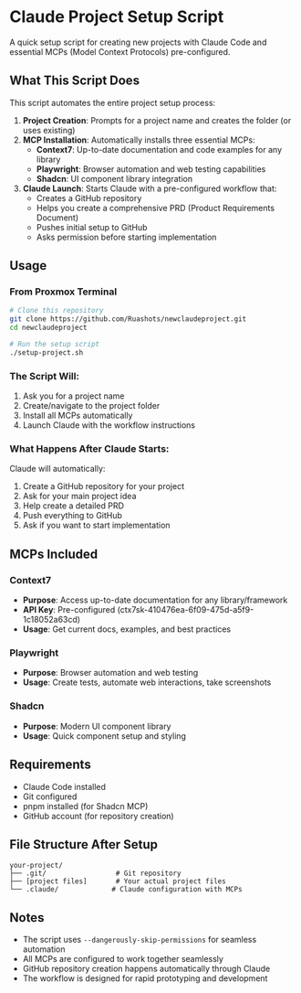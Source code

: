 # Claude Project Setup Script

A quick setup script for creating new projects with Claude Code and essential MCPs (Model Context Protocols) pre-configured.

## What This Script Does

This script automates the entire project setup process:

1. **Project Creation**: Prompts for a project name and creates the folder (or uses existing)
2. **MCP Installation**: Automatically installs three essential MCPs:
   - **Context7**: Up-to-date documentation and code examples for any library
   - **Playwright**: Browser automation and web testing capabilities
   - **Shadcn**: UI component library integration
3. **Claude Launch**: Starts Claude with a pre-configured workflow that:
   - Creates a GitHub repository
   - Helps you create a comprehensive PRD (Product Requirements Document)
   - Pushes initial setup to GitHub
   - Asks permission before starting implementation

## Usage

### From Proxmox Terminal

```bash
# Clone this repository
git clone https://github.com/Ruashots/newclaudeproject.git
cd newclaudeproject

# Run the setup script
./setup-project.sh
```

### The Script Will:

1. Ask you for a project name
2. Create/navigate to the project folder
3. Install all MCPs automatically
4. Launch Claude with the workflow instructions

### What Happens After Claude Starts:

Claude will automatically:
1. Create a GitHub repository for your project
2. Ask for your main project idea
3. Help create a detailed PRD
4. Push everything to GitHub
5. Ask if you want to start implementation

## MCPs Included

### Context7
- **Purpose**: Access up-to-date documentation for any library/framework
- **API Key**: Pre-configured (ctx7sk-410476ea-6f09-475d-a5f9-1c18052a63cd)
- **Usage**: Get current docs, examples, and best practices

### Playwright
- **Purpose**: Browser automation and web testing
- **Usage**: Create tests, automate web interactions, take screenshots

### Shadcn
- **Purpose**: Modern UI component library
- **Usage**: Quick component setup and styling

## Requirements

- Claude Code installed
- Git configured
- pnpm installed (for Shadcn MCP)
- GitHub account (for repository creation)

## File Structure After Setup

```
your-project/
├── .git/                 # Git repository
├── [project files]       # Your actual project files
└── .claude/             # Claude configuration with MCPs
```

## Notes

- The script uses `--dangerously-skip-permissions` for seamless automation
- All MCPs are configured to work together seamlessly
- GitHub repository creation happens automatically through Claude
- The workflow is designed for rapid prototyping and development